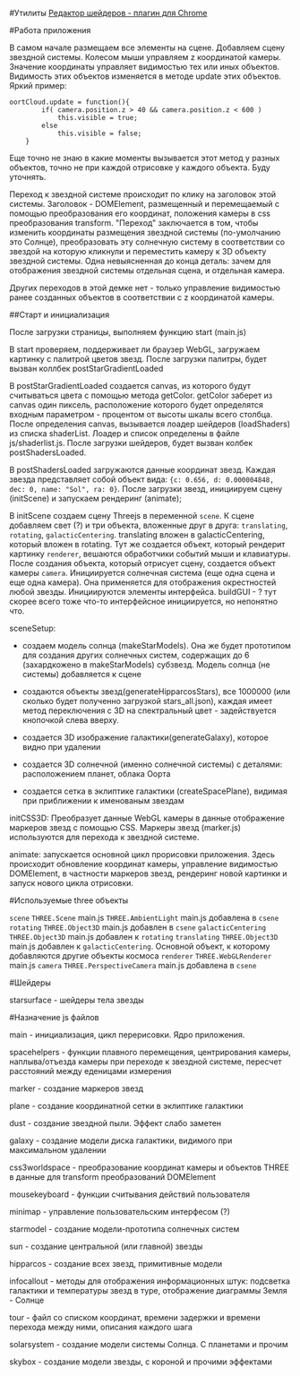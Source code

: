 #Утилиты
[Редактор шейдеров - плагин для Chrome](https://github.com/spite/ShaderEditorExtension)

#Работа приложения

В самом начале размещаем все элементы на сцене. Добавляем сцену звездной системы.
Колесом мыши управляем z координатой камеры. Значение координаты управляет видимостью тех или иных объектов. Видимость
этих объектов изменяется в методе update этих объектов. Яркий пример:
```
oortCloud.update = function(){
		if( camera.position.z > 40 && camera.position.z < 600 )
			this.visible = true;
		else
			this.visible = false;
	}
```
Еще точно не знаю в какие моменты вызывается этот метод у разных объектов, точно
не при каждой отрисовке у каждого объекта. Буду уточнять.

Переход к звездной системе происходит по клику на заголовок этой системы. Заголовок - DOMElement, размещенный и перемещаемый
с помощью преобразования его координат, положения камеры в css преобразования transform. "Переход" заключается в том,
чтобы изменить координаты размещения звездной системы (по-умолчанию это Солнце), преобразовать эту солнечную систему в
соответствии со звездой на которую кликнули и переместить камеру к 3D объекту звездной системы. Одна невыясненная до конца
деталь: зачем для отображения звездной системы отдельная сцена, и отдельная камера.

Других переходов в этой демке нет - только управление видимостью ранее созданных объектов в соответствии с z координатой
камеры.

##Старт и инициализация

После загрузки страницы, выполняем функцию start (main.js)

В start проверяем, поддерживает ли браузер WebGL, загружаем картинку с палитрой цветов звезд. После загрузки палитры,
будет вызван коллбек postStarGradientLoaded

В postStarGradientLoaded создается canvas, из которого будут считываться цвета с помощью метода getColor. getColor
заберет из canvas один пиксель, расположение которого будет определятся входным параметром - процентом от высоты шкалы
всего столбца. После определения canvas, вызывается лоадер шейдеров (loadShaders) из списка shaderList. Лоадер и список
определены в файле js/shaderlist.js. После загрузки шейдеров, будет вызван колбек postShadersLoaded.

В postShadersLoaded загружаются данные координат звезд. Каждая звезда представляет собой объект вида:
``{c: 0.656, d: 0.000004848, dec: 0, name: "Sol", ra: 0}``.
После загрузки звезд, инициируем сцену (initScene) и запускаем рендеринг (animate);

В initScene создаем сцену Threejs в переменной ``scene``. К сцене добавляем свет (?) и три объекта, вложенные друг в
друга: ``translating``, ``rotating``, ``galacticCentering``. translating вложен в galacticCentering, который вложен в
rotating.
Тут же создается объект, который рендерит картинку ``renderer``, вешаются обработчики событий мыши и клавиатуры.
После создания объекта, который отрисует сцену, создается объект камеры ``camera``.
Инициируется солнечная система (еще одна сцена и еще одна камера). Она применяется для отображения окрестностей любой
звезды.
Инициируются элементы интерфейса.
buildGUI - ? тут скорее всего тоже что-то интерфейсное инициируется, но непонятно что.

sceneSetup:

 - создаем модель солнца (makeStarModels). Она же будет прототипом для создания других солнечных систем, содержащих до
6 (захардкожено в makeStarModels) субзвезд. Модель солнца (не системы) добавляется к сцене

 - создаются объекты звезд(generateHipparcosStars), все 1000000 (или сколько будет полученно загрузкой stars_all.json),
каждая имеет метод переключения с 3D на спектральный цвет - задействуется кнопочкой слева вверху.

 - создается 3D изображение галактики(generateGalaxy), которое видно при удалении

 - создается 3D солнечной (именно солнечной системы) с деталями: расположением планет, облака Оорта

 - создается сетка в эклиптике галактики (createSpacePlane), видимая при приближении к именованым звездам

initCSS3D: Преобразует данные WebGL камеры в данные отображение маркеров звезд с помощью CSS. Маркеры звезд (marker.js)
используются для перехода к звездной системе.

animate: запускается основной цикл прорисовки приложения. Здесь происходит обновление координат камеры, управление
видимостью DOMElement, в частности маркеров звезд, рендеринг новой картинки и запуск нового цикла отрисовки.

#Используемые three объекты

``scene``				``THREE.Scene``				main.js
						``THREE.AmbientLight``		main.js		добавлена в ``csene``
``rotating``			``THREE.Object3D``			main.js		добавлен в ``csene``
``galacticCentering``	``THREE.Object3D``			main.js		добавлен к ``rotating``
``translating``			``THREE.Object3D``			main.js		добавлен к ``galacticCentering``. Основной объект, к
которому добавляются другие объекты космоса
``renderer``			``THREE.WebGLRenderer``		main.js
``camera``				``THREE.PerspectiveCamera``	main.js		добавлена в ``csene``

#Шейдеры

starsurface - шейдеры тела звезды

#Назначение js файлов

main - инициализация, цикл перерисовки. Ядро приложения.

spacehelpers - функции плавного перемещения, центрирования камеры, наплыва/отъезда камеры при переходе к звездной
системе, пересчет расстояний между еденицами измерения

marker - создание маркеров звезд

plane - создание координатной сетки в эклиптике галактики

dust - создание звездной пыли. Эффект слабо заметен

galaxy - создание модели диска галактики, видимого при максимальном удалении

css3worldspace - преобразование координат камеры и объектов THREE в данные для transform преобразований DOMElement

mousekeyboard - функции считывания действий пользователя

minimap - управление пользовательским интерфесом (?)

starmodel - создание модели-прототипа солнечных систем

sun - создание центральной (или главной) звезды

hipparcos - создание всех звезд, примитивные модели

infocallout - методы для отображения информационных штук: подсветка галактики и температуры звезд в туре, отображение
диаграммы Земля - Солнце

tour - файл со списком координат, времени задержки и времени перехода между ними, описания каждого шага

solarsystem - создание модели системы Солнца. С планетами и прочим

skybox - создание модели звезды, с короной и прочими эффектами
